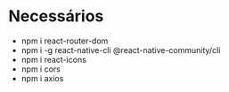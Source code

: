 # Necessários

- npm i react-router-dom
- npm i -g react-native-cli @react-native-community/cli
- npm i react-icons
- npm i cors
- npm i axios
